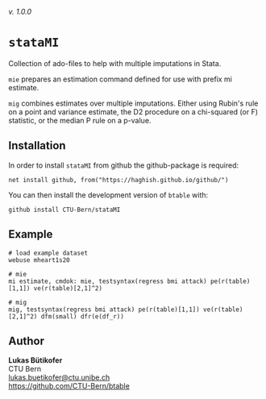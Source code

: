 _v. 1.0.0_  

`stataMI`
========

Collection of ado-files to help with multiple imputations in Stata.

`mie` prepares an estimation command defined for use with prefix mi estimate.

`mig` combines estimates over multiple imputations.
	Either using Rubin's rule on a point and variance estimate,
	the D2 procedure on a chi-squared (or F) statistic,
	or the median P rule on a p-value.
	


Installation
------------

In order to install `stataMI` from github the github-package is required:

	net install github, from("https://haghish.github.io/github/")

You can then install the development version of `btable` with:

	github install CTU-Bern/stataMI


Example
------------

	# load example dataset
	webuse mheart1s20
	
	# mie
	mi estimate, cmdok: mie, testsyntax(regress bmi attack) pe(r(table)[1,1]) ve(r(table)[2,1]^2)
	
	# mig
	mig, testsyntax(regress bmi attack) pe(r(table)[1,1]) ve(r(table)[2,1]^2) dfm(small) dfr(e(df_r))
	

Author
------

**Lukas Bütikofer**  
CTU Bern  
lukas.buetikofer@ctu.unibe.ch  
<https://github.com/CTU-Bern/btable>  
